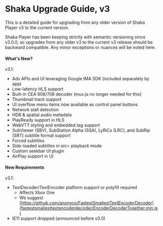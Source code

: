 # Shaka Upgrade Guide, v3

This is a detailed guide for upgrading from any older version of Shaka Player v3
to the current version.

Shaka Player has been keeping strictly with semantic versioning since v3.0.0, so
upgrades from any older v3 to the current v3 release should be backward
compatible.  Any minor exceptions or nuances will be noted here.


#### What's New?

v3.1:
  - Ads APIs and UI leveraging Google IMA SDK (included separately by app)
  - Low-latency HLS support
  - Built-in CEA 608/708 decoder (mux.js no longer needed for this)
  - Thumbnail track support
  - UI overflow menu items now available as control panel buttons
  - Network stall detection
  - HDR & spatial audio metadata
  - PlayReady support in HLS
  - WebVTT styling and embedded tag support
  - SubViewer (SBV), SubStation Alpha (SSA), LyRiCs (LRC), and SubRip (SRT)
    subtitle format support
  - Forced subtitles
  - Side-loaded subtitles in src= playback mode
  - Custom seekbar UI plugin
  - AirPlay support in UI


#### New Requirements

v3.1:
  - TextDecoder/TextEncoder platform support or polyfill required
    - Affects Xbox One
    - We suggest [https://github.com/anonyco/FastestSmallestTextEncoderDecoder](fastestsmallesttextencoderdecoder/EncoderDecoderTogether.min.js)
  - IE11 support dropped (announced before v3.0)

